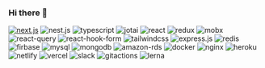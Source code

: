 ### Hi there 👋

[![next.js](https://img.shields.io/badge/next.js-black?style=for-the-badge&logo=nextdotjs)](https://nextjs.org/)
![nest.js](https://img.shields.io/badge/nest.js-black?style=for-the-badge&logo=nestjs&logoColor=E0234E)
![typescript](https://img.shields.io/badge/typescript-black?style=for-the-badge&logo=typescript)
![jotai](https://img.shields.io/badge/Jotai-black?style=for-the-badge&logo=jotai)
![react](https://img.shields.io/badge/React-black?style=for-the-badge&logo=react)
![redux](https://img.shields.io/badge/Redux-black?style=for-the-badge&logo=redux)
![mobx](https://img.shields.io/badge/Mobx-black?style=for-the-badge&logo=mobx)
![react-query](https://img.shields.io/badge/React--query-black?style=for-the-badge&logo=reactquery)
![react-hook-form](https://img.shields.io/badge/React--hook--form-black?style=for-the-badge&logo=reacthookform)
![tailwindcss](https://img.shields.io/badge/Tailwindcss-black?style=for-the-badge&logo=tailwindcss)
![express.js](https://img.shields.io/badge/express-black?style=for-the-badge&logo=express)
![redis](https://img.shields.io/badge/Redis-black?style=for-the-badge&logo=redis)
![firbase](https://img.shields.io/badge/Firebase-black?style=for-the-badge&logo=firebase)
![mysql](https://img.shields.io/badge/Mysql-black?style=for-the-badge&logo=mysql&logoColor=white)
![mongodb](https://img.shields.io/badge/Mongodb-black?style=for-the-badge&logo=mongodb)
![amazon-rds](https://img.shields.io/badge/Rds-black?style=for-the-badge&logo=amazonrds)
![docker](https://img.shields.io/badge/Docker-black?style=for-the-badge&logo=docker)
![nginx](https://img.shields.io/badge/Nginx-black?style=for-the-badge&logo=nginx)
![heroku](https://img.shields.io/badge/Heroku-black?style=for-the-badge&logo=heroku)
![netlify](https://img.shields.io/badge/Netlify-black?style=for-the-badge&logo=netlify)
![vercel](https://img.shields.io/badge/Vercel-black?style=for-the-badge&logo=vercel)
![slack](https://img.shields.io/badge/Slack-black?style=for-the-badge&logo=slack)
![gitactions](https://img.shields.io/badge/github--actions-black?style=for-the-badge&logo=githubactions)
![lerna](https://img.shields.io/badge/lerna-black?style=for-the-badge&logo=lerna)


<!--
**LookLukeLemon/LookLukeLemon** is a ✨ _special_ ✨ repository because its `README.md` (this file) appears on your GitHub profile.

Here are some ideas to get you started:

- 🔭 I’m currently working on ...
- 🌱 I’m currently learning ...
- 👯 I’m looking to collaborate on ...
- 🤔 I’m looking for help with ...
- 💬 Ask me about ...
- 📫 How to reach me: ...
- 😄 Pronouns: ...
- ⚡ Fun fact: ...
-->
